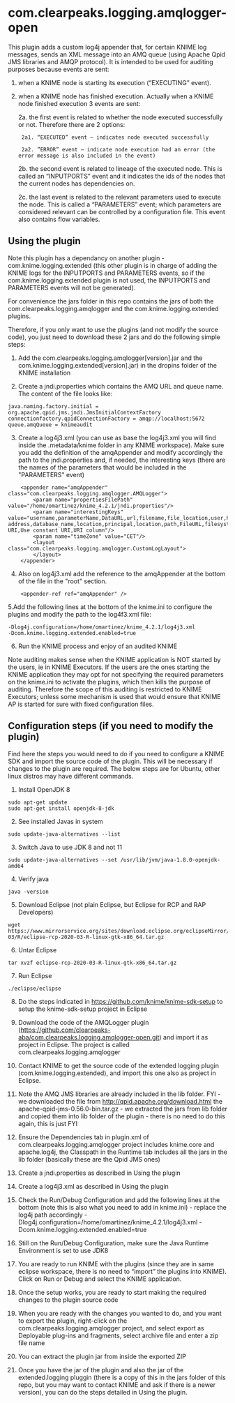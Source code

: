# com.clearpeaks.logging.amqlogger-open

This plugin adds a custom log4j appender that, for certain KNIME log messages, sends an XML message into an AMQ queue (using Apache Qpid JMS libraries and AMQP protocol). 
It is intended to be used for auditing purposes because events are sent:
  
1. when a KNIME node is starting its execution (“EXECUTING” event).

2. when a KNIME node has finished execution. Actually when a KNIME node finished execution 3 events are sent:

    2a. the first event is related to whether the node executed successfully or not. Therefore there are 2 options:

        2a1. “EXECUTED” event – indicates node executed successfully

        2a2. ”ERROR” event – indicate node execution had an error (the error message is also included in the event)

    2b. the second event is related to lineage of the executed node. This is called an “INPUTPORTS” event and it indicates the ids of the nodes that the current nodes has dependencies on.

    2c. the last event is related to the relevant parameters used to execute the node. This is called a “PARAMETERS” event; which parameters are considered relevant can be controlled by a configuration file. This event also contains flow variables.
	
## Using the plugin

Note this plugin has a dependancy on another plugin - com.knime.logging.extended (this other plugin is in charge of adding the KNIME logs for the INPUTPORTS and PARAMETERS events, so if the com.knime.logging.extended plugin is not used, the INPUTPORTS and PARAMETERS events will not be generated).

For convenience the jars folder in this repo contains the jars of both the com.clearpeaks.logging.amqlogger and the com.knime.logging.extended plugins.

Therefore, if you only want to use the plugins (and not modify the source code), you just need to download these 2 jars and do the following simple steps:

1. Add the com.clearpeaks.logging.amqlogger[version].jar and the com.knime.logging.extended[version].jar) in the dropins folder of the KNIME installation

2. Create a jndi.properties which contains the AMQ URL and queue name. The content of the file looks like:
```
java.naming.factory.initial = org.apache.qpid.jms.jndi.JmsInitialContextFactory
connectionfactory.qpidConnectionFactory = amqp://localhost:5672
queue.amqQueue = knimeaudit
```

3. Create a log4j3.xml (you can use as base the log4j3.xml you will find inside the .metadata/knime folder in any KNIME workspace). Make sure you add the definition of the amqAppender and modify accordingly the path to the jndi.properties and, if needed, the interesting keys (there are the names of the parameters that would be included in the "PARAMETERS" event)
```
    <appender name="amqAppender" class="com.clearpeaks.logging.amqlogger.AMQLogger">
        <param name="propertiesFilePath" value="/home/omartinez/knime_4.2.1/jndi.properties"/>
        <param name="interestingKeys" value="username,parameterName,DataURL,url,filename,file_location,user,host,port,sql_statement,credentials,selectedType,schema,table,path_or_url,authenticationmethod,useworkflowcredentials,workflowcredentials,json.location,outputLocation,fileUrl,folder,server-address,database_name,location,principal,location,path,FileURL,filesystem,knime_filesystem,knime_mountpoint_filesystem,pmml.reader.file,FileLocationURL,PMMLWriterFile,ARFFoutput,URIDataValue,Schema,TableName,Constant URI,Use constant URI,URI column"/>
        <param name="timeZone" value="CET"/>
        <layout class="com.clearpeaks.logging.amqlogger.CustomLogLayout">	
        </layout>
    </appender>
```

4. Also on log4j3.xml add the reference to the amqAppender at the bottom of the file in the "root" section.
```
    <appender-ref ref="amqAppender" />
```

5.Add the following lines at the bottom of the knime.ini to configure the plugins and modify the path to the log4f3.xml file:
```
-Dlog4j.configuration=/home/omartinez/knime_4.2.1/log4j3.xml
-Dcom.knime.logging.extended.enabled=true
```

6. Run the KNIME process and enjoy of an audited KNIME

Note auditing makes sense when the KNIME application is NOT started by the users, ie in KNIME Executors. If the users are the ones starting the KNIME application they may opt for not specifying the required parameters on the knime.ini to activate the plugins, which then kills the purpose of auditing. Therefore the scope of this auditing is restricted to KNIME Executors; unless some mechanism is used that would ensure that KNIME AP is started for sure with fixed configuration files.

## Configuration steps (if you need to modify the plugin)

Find here the steps you would need to do if you need to configure a KNIME SDK and import the source code of the plugin. This will be necessary if changes to the plugin are required. The below steps are for Ubuntu, other linux distros may have different commands.

1. Install OpenJDK 8
```
sudo apt-get update
sudo apt-get install openjdk-8-jdk
```

2. See installed Javas in system
```
sudo update-java-alternatives --list
```

3. Switch Java to use JDK 8 and not 11
```
sudo update-java-alternatives --set /usr/lib/jvm/java-1.8.0-openjdk-amd64
```

4. Verify java 
```
java -version
```

5. Download Eclipse (not plain Eclipse, but Eclipse for RCP and RAP Developers)
```
wget https://www.mirrorservice.org/sites/download.eclipse.org/eclipseMirror/technology/epp/downloads/release/2020-03/R/eclipse-rcp-2020-03-R-linux-gtk-x86_64.tar.gz
```

6. Untar Eclipse
```
tar xvzf eclipse-rcp-2020-03-R-linux-gtk-x86_64.tar.gz 
```

7. Run Eclipse
```
./eclipse/eclipse 
```

8. Do the steps indicated in https://github.com/knime/knime-sdk-setup to setup the knime-sdk-setup project in Eclipse

9. Download the code of the AMQLogger plugin (https://github.com/clearpeaks-aba/com.clearpeaks.logging.amqlogger-open.git) and import it as project in Eclipse. The project is called com.clearpeaks.logging.amqlogger

10. Contact KNIME to get the source code of the extended logging plugin (com.knime.logging.extended), and import this one also as project in Eclipse.

11. Note the AMQ JMS libraries are already included in the lib folder. FYI - we downloaded the file from http://qpid.apache.org/download.html the apache-qpid-jms-0.56.0-bin.tar.gz - we extracted the jars from lib folder and copied them into lib folder of the plugin - there is no need to do this again, this is just FYI

12. Ensure the Dependencies tab in plugin.xml of com.clearpeaks.logging.amqlogger project includes knime.core and apache.log4j, the Classpath in the Runtime tab includes all the jars in the lib folder (basically these are the Qpid JMS ones)

13. Create a jndi.properties as described in Using the plugin

14. Create a log4j3.xml as described in Using the plugin

16. Check the Run/Debug Configuration and add the following lines at the bottom (note this is also what you need to add in knime.ini) - replace the log4j path accordingly
-Dlog4j.configuration=/home/omartinez/knime_4.2.1/log4j3.xml
-Dcom.knime.logging.extended.enabled=true

17. Still on the Run/Debug Configuration, make sure the Java Runtime Environment is set to use JDK8 

18. You are ready to run KNIME with the plugins (since they are in same eclipse workspace, there is no need to “import” the plugins into KNIME). Click on Run or Debug and select the KNIME application. 

19. Once the setup works, you are ready to start making the required changes to the plugin source code

20. When you are ready with the changes you wanted to do, and you want to export the plugin, right-click on the com.clearpeaks.logging.amqlogger project, and select export as Deployable plug-ins and fragments, select archive file and enter a zip file name

21. You can extract the plugin jar from inside the exported ZIP

22. Once you have the jar of the plugin and also the jar of the extended.logging pluggin (there is a copy of this in the jars folder of this repo, but you may want to contact KNIME and ask if there is a newer version), you can do the steps detailed in Using the plugin.


